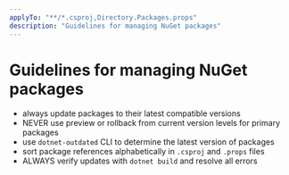 ```yaml
---
applyTo: "**/*.csproj,Directory.Packages.props"
description: "Guidelines for managing NuGet packages"
---
```


# Guidelines for managing NuGet packages

- always update packages to their latest compatible versions
- NEVER use preview or rollback from current version levels for primary packages
- use `dotnet-outdated` CLI to determine the latest version of packages
- sort package references alphabetically in `.csproj` and `.props` files
- ALWAYS verify updates with `dotnet build` and resolve all errors

